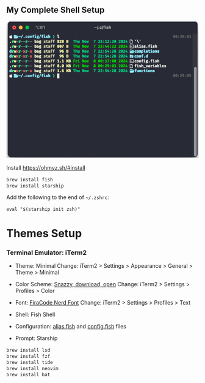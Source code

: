 My Complete Shell Setup
--------
<img src="terminal.png" />


Install https://ohmyz.sh/#install
```
brew install fish
brew install starship
```
Add the following to the end of `~/.zshrc`:
```
eval "$(starship init zsh)"
```

# Themes Setup

### Terminal Emulator: iTerm2
- Theme: Minimal
Change: iTerm2 > Settings > Appearance > General > Theme > Minimal

- Color Scheme: [Snazzy, download, open](https://github.com/sindresorhus/iterm2-snazzy)
Change: iTerm2 > Settings > Profiles > Color

- Font: [FiraCode Nerd Font](https://www.nerdfonts.com/font-downloads)
Change: iTerm2 > Settings > Profiles > Text
  
- Shell: Fish Shell
- Configuration: [alias.fish](alias.fish) and [config.fish](config.fish) files
- Prompt: Starship

```
brew install lsd
brew install fzf
brew install tide
brew install neovim
brew install bat
```


